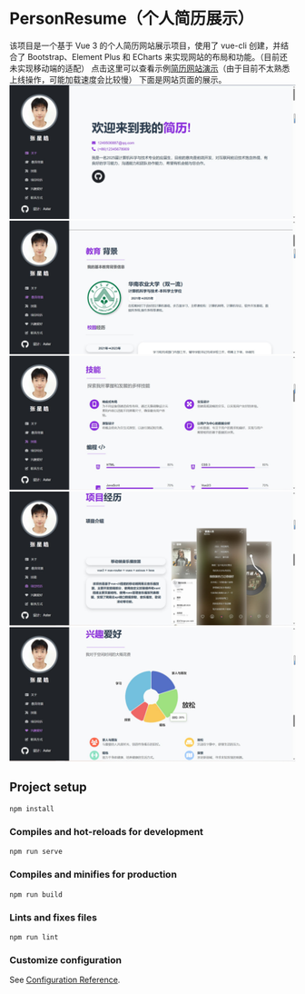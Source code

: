 # PersonResume（个人简历展示）

该项目是一个基于 Vue 3 的个人简历网站展示项目，使用了 vue-cli 创建，并结合了 Bootstrap、Element Plus 和 ECharts 来实现网站的布局和功能。（目前还未实现移动端的适配）
点击这里可以查看示例[简历网站演示](http://8.138.133.94:8888/)（由于目前不太熟悉上线操作，可能加载速度会比较慢）
下面是网站页面的展示。
![展示图片](展示/1.jpg)
![展示图片](展示/2.jpg)
![展示图片](展示/3.jpg)
![展示图片](展示/4.jpg)
![展示图片](展示/5.jpg)
## Project setup
```
npm install
```

### Compiles and hot-reloads for development
```
npm run serve
```

### Compiles and minifies for production
```
npm run build
```

### Lints and fixes files
```
npm run lint
```

### Customize configuration
See [Configuration Reference](https://cli.vuejs.org/config/).
